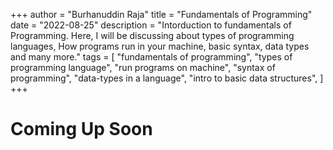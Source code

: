 +++
author = "Burhanuddin Raja"
title = "Fundamentals of Programming"
date = "2022-08-25"
description = "Intorduction to fundamentals of Programming. Here, I will be discussing about types of programming languages, How programs run in your machine, basic syntax, data types and many more."
tags = [
    "fundamentals of programming",
    "types of programming language",
    "run programs on machine",
    "syntax of programming",
    "data-types in a language",
    "intro to basic data structures",
]
+++

# Coming Up Soon
